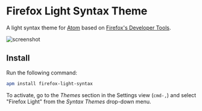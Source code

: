 # Firefox Light Syntax Theme

A light syntax theme for [Atom](https://atom.io) based on
[Firefox's Developer Tools](https://developer.mozilla.org/en/docs/Tools).

![screenshot](https://cloud.githubusercontent.com/assets/17343833/13230528/ba7c281c-d973-11e5-8331-94ac8051da98.gif)

## Install

Run the following command:

```bash
apm install firefox-light-syntax
```

To activate, go to the _Themes_ section in the Settings view
(`cmd-,`) and select "Firefox Light" from the _Syntax Themes_
drop-down menu.
